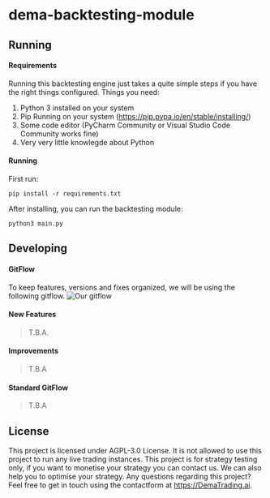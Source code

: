 # dema-backtesting-module

## Running
#### Requirements
Running this backtesting engine just takes a quite simple steps if you have the right things configured. Things you need:
1. Python 3 installed on your system
2. Pip Running on your system (https://pip.pypa.io/en/stable/installing/)
3. Some code editor (PyCharm Community or Visual Studio Code Community works fine)
4. Very very little knowlegde about Python

#### Running
First run:
```` 
pip install -r requirements.txt
````

After installing, you can run the backtesting module:
````
python3 main.py
````
## Developing
#### GitFlow
To keep features, versions and fixes organized, we will be using the following gitflow.
![Our gitflow](https://images.prismic.io/clubhouse/e02ba62c-26e6-4250-acff-1b2c93ecc789_image-32.png)

#### New Features
> T.B.A.

#### Improvements
> T.B.A

#### Standard GitFlow
> T.B.A

## License
This project is licensed under AGPL-3.0 License. It is not allowed to use this project to run any live trading instances. This project is for strategy testing only, if you want to monetise your strategy you can contact us. We can also help you to optimise your strategy. Any questions regarding this project? Feel free to get in touch using the contactform at https://DemaTrading.ai. 
